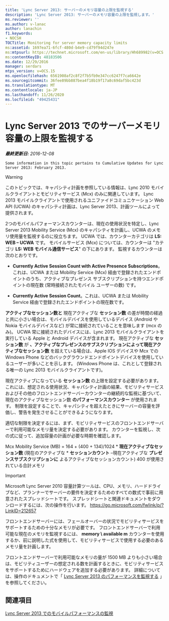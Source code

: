 ```yaml
---
title: 'Lync Server 2013: サーバーのメモリ容量の上限を監視する'
description: 'Lync Server 2013: サーバーのメモリ容量の上限を監視します。'
ms.reviewer: ''
ms.author: v-lanac
author: lanachin
f1.keywords:
- NOCSH
TOCTitle: Monitoring for server memory capacity limits
ms:assetid: 1697ea71-6fcf-480d-b4e9-cd79f94d247e
ms:mtpsurl: https://technet.microsoft.com/en-us/library/Hh689982(v=OCS.15)
ms:contentKeyID: 48183506
ms.date: 12/29/2016
manager: serdars
mtps_version: v=OCS.15
ms.openlocfilehash: 6561908af2c8f2f7b5fb9e347cc6247f7ca6642e
ms.sourcegitcommit: 36fee89bb887bea4f18b19f17a8c69daf5bc423d
ms.translationtype: MT
ms.contentlocale: ja-JP
ms.lasthandoff: 11/26/2020
ms.locfileid: "49425431"
---
```

# <a name="monitoring-for-server-memory-capacity-limits-in-lync-server-2013"></a>Lync Server 2013 でのサーバーメモリ容量の上限を監視する

<div data-xmlns="http://www.w3.org/1999/xhtml">

<div class="topic" data-xmlns="http://www.w3.org/1999/xhtml" data-msxsl="urn:schemas-microsoft-com:xslt" data-cs="https://msdn.microsoft.com/">

<div data-asp="https://msdn2.microsoft.com/asp">



</div>

<div id="mainSection">

<div id="mainBody">

<span> </span>

_**最終更新日:** 2016-12-08_

    Some information in this topic pertains to Cumulative Updates for Lync Server 2013: February 2013.

<div>


> [!WARNING]  
> このトピックでは、キャパシティ計画を参照している情報は、Lync 2010 モバイルクライアントとモビリティサービス (Mcx) のみに関連しています。 Lync 2013 モバイルクライアントで使用されるユニファイドコミュニケーション Web API (UCWA) のキャパシティ計画は、Lync Server 2013、計画ツールによって提供されます。



</div>

2つのモバイルパフォーマンスカウンターは、現在の使用状況を特定し、Lync Server 2013 Mobility Service (Mcx) のキャパシティを計画し、UCWA のメモリ使用量を監視するのに役立ちます。 UCWA では、カウンターカテゴリは **LS: WEB – UCWA** です。 モバイルサービス (Mcx) については、カウンターは "カテゴリ **LS: WEB モバイル通信サービス**" の下にあります。 監視するカウンターは次のとおりです。

  - **Currently Active Session Count with Active Presence Subscriptions**。これは、UCWA または Mobility Service (Mcx) 経由で登録されたエンドポイントのうち、アクティブなプレゼンス サブスクリプションを持つエンドポイントの現在数 (常時接続されたモバイル ユーザーの数) です。

  - **Currently Active Session Count**。これは、UCWA または Mobility Service 経由で登録されたエンドポイントの現在数です。

**アクティブなセッション数と** 現在アクティブな **セッション数** の差が時間の経過と共に小さい場合は、モバイルデバイスを使用しているデバイス (Android や Nokia モバイルデバイスなど) が常に接続されていることを意味します (mcx のみ)。 UCWA 常に接続されたデバイスには、Lync 2013 モバイルクライアントを実行している Apple と Android デバイスが含まれます。 現在アクティブな **セッション数** が **、アクティブなプレゼンスのサブスクリプションによって現在アクティブなセッション数** を超えている場合は、Apple IOS デバイスや Mcx での Windows Phone などのバックグラウンドエンドポイントデバイスを使用しているユーザーが多いことを示します。 (Windows Phone は、これとして登録される唯一の Lync 2013 モバイルクライアントです)。

現在アクティブになっている **セッション数** の上限を設定する必要があります。これには、想定される使用状況、キャパシティ計画の結果、モビリティサービスおよびその他のフロントエンドサーバーカウンターの継続的な監視に基づいて、現在のアクティブなセッション数 **のパフォーマンスカウンター** が使用されます。 制限を設定することで、キャパシティを超えたときにサーバーの容量を評価し、警告を発生させることができるようになります。

適切な制限を決定するには、まず、モビリティサービスのフロントエンドサーバーで利用可能なメモリ量を決定する必要があります。 カウンターを監視し、次の式に従って、追加容量の計画が必要な時期を確認します。

Mcx Mobility Service (MB) = 164 + (400 + 134)/1024 \* **現在アクティブなセッション数** (現在のアクティブな \* **セッションカウント** –現在アクティブな **プレゼンスサブスクリプションに** よるアクティブなセッションカウント) 400 が使用されている合計メモリ

<div>


> [!IMPORTANT]  
> Microsoft Lync Server 2010 容量計算ツールは、CPU、メモリ、ハードドライブなど、プランナーでサーバーの要件を決定するためのすべての数式で事前に用意されたスプレッドシートです。 スプレッドシートと関連ドキュメントをダウンロードするには、次の操作を行います。 <A href="https://go.microsoft.com/fwlink/p/?linkid=212657">https://go.microsoft.com/fwlink/p/?LinkID=212657</A>



</div>

フロントエンドサーバーには、フェールオーバーの状況でモビリティサービスをサポートするための十分なメモリが必要です。 フロントエンドサーバーで利用可能な現在のメモリを監視するには、 **memory \\ available m** カウンターを使用するか、前に説明した式を使用して、モビリティサービスで使用する必要のあるメモリ量を計画します。

フロントエンドサーバーで利用可能なメモリの量が 1500 MB よりも小さい場合は、モビリティユーザーの想定される数を計画するときに、モビリティサービスをサポートするためにハードウェアを追加する必要があります。 詳細については、操作のドキュメントで「 [Lync Server 2013 のパフォーマンスを監視する](lync-server-2013-monitoring-mobility-for-performance.md) 」を参照してください。

<div>

## <a name="see-also"></a>関連項目


[Lync Server 2013 でのモバイルパフォーマンスの監視](lync-server-2013-monitoring-mobility-for-performance.md)  
  

</div>

</div>

<span> </span>

</div>

</div>

</div>

